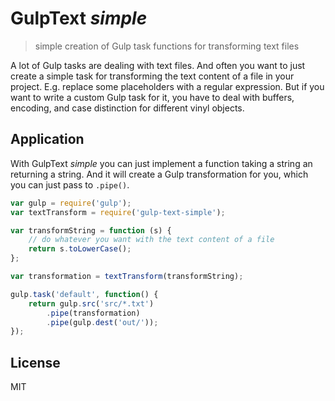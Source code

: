 GulpText _simple_
=================

> simple creation of Gulp task functions for transforming text files

A lot of Gulp tasks are dealing with text files.
And often you want to just create a simple task for transforming the text content of a file in your project.
E.g. replace some placeholders with a regular expression.
But if you want to write a custom Gulp task for it, you have to deal with buffers, encoding, and case distinction for different vinyl objects.

Application
-----------

With GulpText _simple_ you can just implement a function taking a string an returning a string. And it will create a Gulp transformation for you, which you can just pass to `.pipe()`.

~~~ js
var gulp = require('gulp');
var textTransform = require('gulp-text-simple');

var transformString = function (s) {
    // do whatever you want with the text content of a file
    return s.toLowerCase();
};

var transformation = textTransform(transformString);

gulp.task('default', function() {
    return gulp.src('src/*.txt')
        .pipe(transformation)
        .pipe(gulp.dest('out/'));
});
~~~

License
-------

MIT
